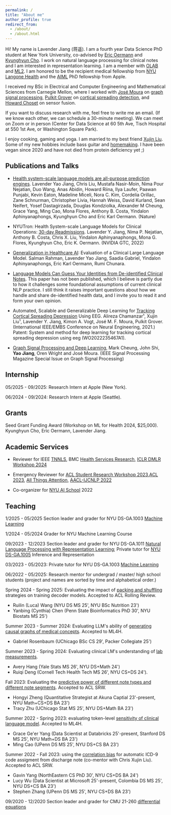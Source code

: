 ```yaml
---
permalink: /
title: "About me"
author_profile: true
redirect_from: 
  - /about/
  - /about.html
---
```


Hi! My name is Lavender Jiang (蒋遥). I am a fourth year Data Science PhD student at New York University, co-advised by [Eric Oermann](https://www.nyuolab.org/main/#team) and [Kyunghyun Cho](https://kyunghyuncho.me/). I work on natural language processing for clinical notes and I am interested in representation learning. I am a member with [OLAB](https://www.nyuolab.org/main/#home) and [ML2](https://wp.nyu.edu/ml2/). I am honored to be the recipient medical fellowship from [NYU Langone Health](https://en.wikipedia.org/wiki/NYU_Langone_Health) and the [AIML](https://machinelearning.apple.com/updates/apple-scholars-aiml-2024) PhD fellowship from Apple. 

I received my BSc in Electrical and Computer Engineering and Mathematical Sciences from Carnegie Mellon, where I worked with [José Moura](https://users.ece.cmu.edu/~moura/) on [graph signal processing](https://arxiv.org/pdf/1712.00468.pdf), [Pulkit Grover](https://users.ece.cmu.edu/~pgrover/) on [cortical spreading detection](https://ieeexplore.ieee.org/document/9441333), and [Howard Choset](https://www.ri.cmu.edu/ri-faculty/howie-choset/) on sensor fusion. 

If you want to discuss research with me, feel free to write me an email. (If we know each other, we can schedule a 30-minute meeting). We can meet on Zoom or in person (Center for Data Science at 60 5th Ave, Tisch Hospital at 550 1st Ave, or Washington Square Park).

I enjoy cooking, gaming and yoga. I am married to my best friend [Xujin Liu](https://site.xujin.xyz/). Some of my new hobbies include bass guitar and [homemaking](https://www.goodreads.com/book/show/79388.Home_Comforts). I have been vegan since 2020 and have not died from protein deficiency yet ;)
<!-- try (and sometimes fail) to live a vegan, low-waste and minimalist lifestyle. -->

<!-- 
Selected Courseworks
------
- [Digital Signal Processing](http://course.ece.cmu.edu/~ece491/)
- [Image and Video Processing](https://courses.ece.cmu.edu/18793)
- [Graph Signal Processing](https://courses.ece.cmu.edu/18898D)
- [Real Analysis I](http://coursecatalog.web.cmu.edu/schools-colleges/melloncollegeofscience/departmentofmathematicalsciences/courses/) 
- [Algebraic Structure](https://www.math.cmu.edu/~abernsht/teaching/Fall2019/21-373/) 
- [Combinatorics](http://coursecatalog.web.cmu.edu/schools-colleges/melloncollegeofscience/departmentofmathematicalsciences/courses/) 
- [Computer Graphics](http://15462.courses.cs.cmu.edu/spring2020/home)
- [Principles of Software Construction](https://www.cs.cmu.edu/~charlie/courses/17-214/2018-fall/) -->

Publications and Talks
------


- [Health system-scale language models are all-purpose prediction engines](https://www.nature.com/articles/s41586-023-06160-y). Lavender Yao Jiang, Chris Liu, Mustafa Nasir-Moin, Nima Pour Nejatian, Duo Wang, Anas Abidin, Howard Riina, Ilya Laufer, Paawan Punjabi, Kevin Eaton, Madeline Miceli, Nora C. Kim, Cordelia Orillac, Zane Schnurman, Christopher Livia, Hannah Weiss, David Kurland, Sean Neifert, Yosef Dastagirzada, Douglas Kondziolka, Alexander M Cheung, Grace Yang, Ming Cao, Mona Flores, Anthony B. Costa, Yindalon Aphinyanaphongs, Kyunghyun Cho and Eric Karl Oermann. (Nature)

<!-- - [Language Model Classifier Aligns Better with Physician Word Sensitivity than XGBoost on Readmission Prediction](https://arxiv.org/abs/2211.07047).  Ming Cao¹, Grace Yang¹, **Lavender Yao Jiang**, Xujin Chris Liu, Alexander TM Cheung, David Kurland, Hannah Weiss, Kyunghyun Cho, Eric Oermann. (ML4H 2022)

- [Making the Most Out of the Limited Context Length: Predictive Power Varies with Clinical Note Type and Note Section](https://arxiv.org/abs/2307.07051). Hongyi Zheng, Yixin Zhu, **Lavender Yao Jiang**, Kyunghyun Cho, Eric Karl Oermann. (ACL SRW 2023)

- [Intriguing Effect of the Correlation Prior on ICD-9 Code Assignment](https://aclanthology.org/2023.acl-srw.19.pdf). Zihao Yang, Chenkang Zhang, Muru Wu, Xujin Chris Liu, **Lavender Yao Jiang**, Kyunghyun Cho, Eric Karl Oermann. (ACL SRW 2023)

- [Attention](https://app.biorender.com/illustrations/6308f27a5fc9db88d8b82422) based neural networks display 
human-like one-shot perceptual learning effects. Xujin "Chris" Liu, **Yao "Lavender" Jiang**, Mustfa Nasir-Moin, Ayaka Hachisuka, Jonathan Shor, Yao Wang, Biyu J. He, Eric K. Oermann. (Conference on Cognitive Computational Neuroscience, 2022)

- Methods and Impact for using Federated Learning to Collaborate on Clinical Research. Alexander TM Cheung, Mustafa Nasir-Moin, Young Joon (Fred) Kwon, Jiahui Guan, Chris Liu, **Lavender Jiang**, Christian Raimondo, Silky Chotai, Lola Chambless, Hasan S Ahmad, Daksh Chauhan, Jang W Yoon, Todd Hollon, Vivek Buch, Douglas Kondziolka, Dinah Chen, Lama Al-Aswad, Yindalon Aphinyanaphongs, Eric Karl Oermann. (Congress of Neurological Surgeons 2022. CNS Best Data Science Award. In review for Journal of Neurosurgery) -->

- NYUTron: Health System-scale Language Models for Clinical Operations: [30-day Readmissions](https://www.nvidia.com/en-us/on-demand/session/gtcspring22-s41717/). Lavender Y. Jiang, Nima P. Nejatian, Anthony B. Costa, Chris X. Liu, Yindalon Aphinyanaphongs, Mona G. Flores, Kyunghyun Cho, Eric K. Oermann. (NVIDIA GTC, 2022)

- [Generalization in Healthcare AI](https://arxiv.org/abs/2402.10965): Evaluation of a Clinical Large Language Model. Salman Rahman, Lavender Yao Jiang, Saadia Gabriel, Yindalon Aphinyanaphongs, Eric Karl Oermann, Rumi Chunara.

- [Language Models Can Guess Your Identities from De-identified Clinical Notes](https://openreview.net/forum?id=pzpHajYa67). This paper has not been published, which I believe is partly due to how it challenges some foundational assumptions of current clinical NLP practice. I still think it raises important questions about how we handle and share de-identified health data, and I invite you to read it and form your own opinion. 

- Automated, Scalable and Generalizable Deep Learning for [Tracking Cortical Spreading Depression](https://ieeexplore.ieee.org/document/9441333) Using EEG. Alireza Chamanzar¹, Xujin Liu¹, Lavender Y. Jiang, Kimon A. Vogt, José M. F. Moura, Pulkit Grover. (International IEEE/EMBS Conference on Neural Engineering, 2021.) Patent: System and method for deep learning for tracking cortical spreading depression using eeg (WO2022235467A1).

<!-- - [Edge Entropy](https://ieeexplore.ieee.org/document/9443451) as an Indicator of the Effectiveness of GNNs over CNNs for Node Classification. **Lavender Y. Jiang**, John Shi, Mark Cheung, Oren Wright, José M.F. Moura. (Proceeding of [Asilomar Conference on Signals, Systems, and Computers](https://www.asilomarsscconf.org/) 2020) -->

- [Graph Signal Processing and Deep Learning](https://arxiv.org/abs/2008.01247), Mark Cheung, John Shi, **Yao Jiang**, Oren Wright and José Moura. (IEEE Signal Processing Magazine Special Issue on Graph Signal Processing)

<!-- - "Pooling in Graph Convolutional Neural Networks", Mark Cheung, John Shi, Oren Wright, **Yao Jiang** and José  Moura. (Proceeding of [Asilomar Conference on Signals, Systems, and Computers](https://www.asilomarsscconf.org/) 2019) -->

Internship
------
05/2025 - 09/2025: Research Intern at Apple (New York).

06/2024 - 09/2024: Research Intern at Apple (Seattle).

Grants
------
Seed Grant Funding Award (Workshop on ML for Health 2024, $25,000). Kyunghyun Cho, Eric Oermann, Lavender Jiang.

Academic Services
------
- Reviewer for IEEE [TNNLS](https://cis.ieee.org/publications/t-neural-networks-and-learning-systems), BMC [Health Services Research](https://bmchealthservres.biomedcentral.com/about), [ICLR DMLR Workshop 2024](https://dmlr.ai/)

- Emergency Reviewer for [ACL Student Research Workshop 2023](https://acl2023-srw.github.io/),[ACL 2023](https://2023.aclweb.org/), [All Things Attention](https://attention-learning-workshop.github.io/), [AACL-IJCNLP 2022](https://aaclweb.org/)

- Co-organizer for [NYU AI School](https://twitter.com/nyuaischool?lang=en) 2022

Teaching 
------

1/2025 - 05/2025 Section leader and grader for NYU DS-GA.1003 [Machine Learning](https://github.com/nyu-dl/DS-GA-1003-Machine-Learning-2025)

1/2024 - 05/2024 Grader for NYU Machine Learning Course

09/2023 - 12/2023 Section leader and grader for NYU DS-GA.1011 [Natural Language Processing with Representation Learning](https://nyu-cs2590.github.io/fall2023/); Private tutor for [NYU DS-GA.1005](https://ballistic-fender-541.notion.site/Inference-and-Representation-7a52d1b1030f44b5af788191a3ddb27c) Inference and Representation

03/2023 - 05/2023: Private tutor for NYU DS-GA.1003 [Machine Learning](https://nyu-ds1003.github.io/spring2023/#home)

06/2022 - 05/2025: Research mentor for undergrad / master/ high school students
(project and names are sorted by time and alphabetical order.)

Spring 2024 - Spring 2025: Evaluating the impact of [packing and shuffling](https://arxiv.org/html/2408.09621v1) strategies on training decoder models. Accepted to ACL Rolling Review.
- Ruilin (Luca) Wang (NYU DS MS 25', NYU BSc Nutrition 23')
- Yanbing (Cynthia) Chen (Penn State Bioinformatics PhD 30', NYU Biostats MS 25')

Summer 2023 - Summer 2024: Evaluating LLM's ability of [generating causal graphs of medical concepts](https://arxiv.org/abs/2412.10982). Accepted to ML4H.
- Gabriel Rosenbaum (UChicago BSc CS 29', Packer Collegiate 25')

Summer 2023 - Spring 2024: Evaluating clinical LM's understanding of [lab measurements](https://arxiv.org/abs/2503.04155).
- Avery Hang (Yale Stats MS 26', NYU DS+Math 24')
- Ruiqi Deng (Cornell Tech Health Tech MS 26', NYU CS+DS 24').

Fall 2023: Evaluating the [predictive power of different note types and different note segments](https://aclanthology.org/2023.acl-srw.18.pdf). Accepted to ACL SRW.
- Hongyi Zheng (Quantitative Strategist at Akuna Captial 23'-present, NYU Math+CS+DS BA 23')
- Tracy Zhu (UChicago Stat MS 25', NYU DS+Math BA 23')

Summer 2022 - Spring 2023: evaluating token-level [sensitivity of clinical language model](https://arxiv.org/abs/2211.07047). Accepted to ML4H.
- Grace Ge'er Yang (Data Scientist at Databricks 25'-present, Stanford DS MS 25', NYU Math+DS BA 23')
- Ming Cao (UPenn DS MS 25', NYU DS+CS BA 23')

Summer 2022 - Fall 2023: using the [correlation bias](https://aclanthology.org/2023.acl-srw.19.pdf) for automatic ICD-9 code assigment from discharge note (co-mentor with Chris Xujin Liu). Accepted to ACL SRW.
- Gavin Yang (NorthEastern CS PhD 30', NYU CS+DS BA 24')
- Lucy Wu (Data Scientist at Microsoft 25'-present, Colombia DS MS 25', NYU DS+CS BA 23')
- Stephen Zhang (UPenn DS MS 25', NYU CS+DS BA 23')

09/2020 - 12/2020 Section leader and grader for CMU 21-260 [differential equations](https://www.math.cmu.edu/~handron/21_260/index.html) 
